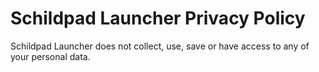 # Schildpad Launcher Privacy Policy

Schildpad Launcher does not collect, use, save or have access to any of your personal data.
